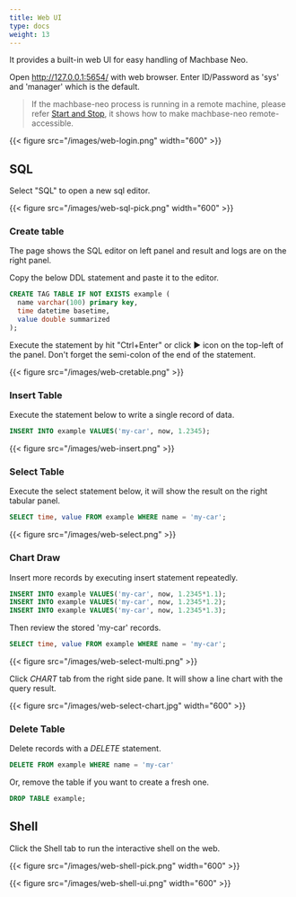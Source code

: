 ```yaml
---
title: Web UI
type: docs
weight: 13
---
```


It provides a built-in web UI for easy handling of Machbase Neo.

Open http://127.0.0.1:5654/ with web browser. Enter ID/Password as 'sys' and 'manager' which is the default.

> If the machbase-neo process is running in a remote machine, please refer [Start and Stop](../start-stop), it shows how to make machbase-neo remote-accessible.

{{< figure src="/images/web-login.png" width="600" >}}

## SQL

Select "SQL" to open a new sql editor.

{{< figure src="/images/web-sql-pick.png" width="600" >}}

### Create table

The page shows the SQL editor on left panel and result and logs are on the right panel.

Copy the below DDL statement and paste it to the editor.

```sql
CREATE TAG TABLE IF NOT EXISTS example (
  name varchar(100) primary key,
  time datetime basetime,
  value double summarized
);
```

Execute the statement by hit "Ctrl+Enter" or click ▶︎ icon on the top-left of the panel. Don't forget the semi-colon of the end of the statement.

{{< figure src="/images/web-cretable.png" >}}

### Insert Table

Execute the statement below to write a single record of data.

```sql
INSERT INTO example VALUES('my-car', now, 1.2345);
```

{{< figure src="/images/web-insert.png" >}}

### Select Table

Execute the select statement below, it will show the result on the right tabular panel.

```sql
SELECT time, value FROM example WHERE name = 'my-car';
```

{{< figure src="/images/web-select.png" >}}

### Chart Draw

Insert more records by executing insert statement repeatedly.

```sql
INSERT INTO example VALUES('my-car', now, 1.2345*1.1);
INSERT INTO example VALUES('my-car', now, 1.2345*1.2);
INSERT INTO example VALUES('my-car', now, 1.2345*1.3);
```

Then review the stored 'my-car' records.

```sql
SELECT time, value FROM example WHERE name = 'my-car';
```
{{< figure src="/images/web-select-multi.png" >}}

Click *CHART* tab from the right side pane. It will show a line chart with the query result.

{{< figure src="/images/web-select-chart.jpg" width="600" >}}

### Delete Table

Delete records with a *DELETE* statement.

```sql
DELETE FROM example WHERE name = 'my-car'
```

Or, remove the table if you want to create a fresh one.

```sql
DROP TABLE example;
```

## Shell

Click the Shell tab to run the interactive shell on the web.

{{< figure src="/images/web-shell-pick.png" width="600" >}}

{{< figure src="/images/web-shell-ui.png" width="600" >}}

